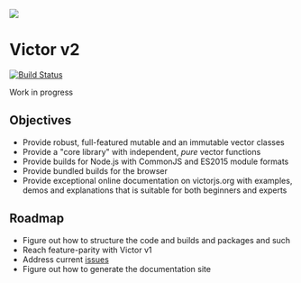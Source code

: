 ![](./artwork/logo.png)

Victor v2
=========

[![Build Status](https://secure.travis-ci.org/maxkueng/victor.png?branch=v2)](http://travis-ci.org/maxkueng/victor)

Work in progress

## Objectives

 - Provide robust, full-featured mutable and an immutable vector classes
 - Provide a "core library" with independent, _pure_ vector functions
 - Provide builds for Node.js with CommonJS and ES2015 module formats
 - Provide bundled builds for the browser
 - Provide exceptional online documentation on victorjs.org with examples,
   demos and explanations that is suitable for both beginners and experts

## Roadmap

 - Figure out how to structure the code and builds and packages and such
 - Reach feature-parity with Victor v1
 - Address current [issues][issues]
 - Figure out how to generate the documentation site

[issues]: https://github.com/maxkueng/victor/issues
